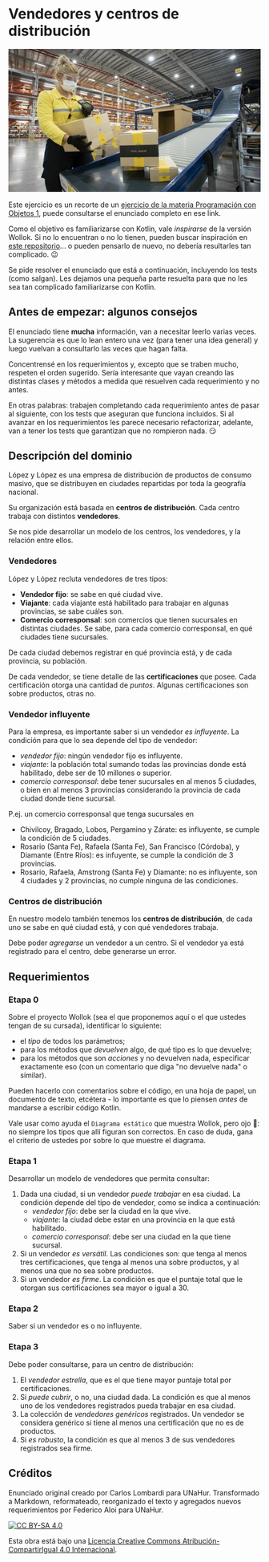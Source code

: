 # Vendedores y centros de distribución

![portada](assets/portada.jpg)

Este ejercicio es un recorte de un [ejercicio de la materia Programación con Objetos 1](https://github.com/obj1-unahur/vendedores_2019s2), puede consultarse el enunciado completo en ese link.

Como el objetivo es familiarizarse con Kotlin, vale _inspirarse_ de la versión Wollok. Si no lo encuentran o no lo tienen, pueden buscar inspiración en [este repositorio](https://github.com/obj2-unahur/vendedores-wollok)... o pueden pensarlo de nuevo, no debería resultarles tan complicado. :wink:

Se pide resolver el enunciado que está a continuación, incluyendo los tests (como salgan). Les dejamos una pequeña parte resuelta para que no les sea tan complicado familiarizarse con Kotlin.

## Antes de empezar: algunos consejos

El enunciado tiene **mucha** información, van a necesitar leerlo varias veces. La sugerencia es que lo lean entero una vez (para tener una idea general) y luego vuelvan a consultarlo las veces que hagan falta.

Concentrensé en los requerimientos y, excepto que se traben mucho, respeten el orden sugerido. Sería interesante que vayan creando las distintas clases y métodos a medida que resuelven cada requerimiento y no antes.

En otras palabras: trabajen completando cada requerimiento antes de pasar al siguiente, con los tests que aseguran que funciona incluidos. Si al avanzar en los requerimientos les parece necesario refactorizar, adelante, van a tener los tests que garantizan que no rompieron nada. :smirk:

## Descripción del dominio

López y López es una empresa de distribución de productos de consumo masivo, que se distribuyen en ciudades repartidas por toda la geografía nacional.

Su organización está basada en **centros de distribución**. Cada centro trabaja con distintos **vendedores**.

Se nos pide desarrollar un modelo de los centros, los vendedores, y la relación entre ellos.

### Vendedores

López y López recluta vendedores de tres tipos:

- **Vendedor fijo**: se sabe en qué ciudad vive.
- **Viajante**: cada viajante está habilitado para trabajar en algunas provincias, se sabe cuáles son.
- **Comercio corresponsal**: son comercios que tienen sucursales en distintas ciudades. Se sabe, para cada comercio corresponsal, en qué ciudades tiene sucursales.

De cada ciudad debemos registrar en qué provincia está, y de cada provincia, su población.

De cada vendedor, se tiene detalle de las **certificaciones** que posee.
Cada certificación otorga una cantidad de _puntos_. Algunas certificaciones son sobre productos, otras no.

### Vendedor influyente

Para la empresa, es importante saber si un vendedor _es influyente_. La condición para que lo sea depende del tipo de vendedor:

- _vendedor fijo_: ningún vendedor fijo es influyente.
- _viajante_: la población total sumando todas las provincias donde está habilitado, debe ser de 10 millones o superior.
- _comercio corresponsal_: debe tener sucursales en al menos 5 ciudades, o bien en al menos 3 provincias considerando la provincia de cada ciudad donde tiene sucursal.

P.ej. un comercio corresponsal que tenga sucursales en

- Chivilcoy, Bragado, Lobos, Pergamino y Zárate: es influyente, se cumple la condición de 5 ciudades.
- Rosario (Santa Fe), Rafaela (Santa Fe), San Francisco (Córdoba), y Diamante (Entre Ríos): es infuyente, se cumple la condición de 3 provincias.
- Rosario, Rafaela, Amstrong (Santa Fe) y Diamante: no es influyente, son 4 ciudades y 2 provincias, no cumple ninguna de las condiciones.

### Centros de distribución

En nuestro modelo también tenemos los **centros de distribución**, de cada uno se sabe en qué ciudad está, y con qué vendedores trabaja.

Debe poder _agregarse_ un vendedor a un centro. Si el vendedor ya está registrado para el centro, debe generarse un error.

## Requerimientos

### Etapa 0

Sobre el proyecto Wollok (sea el que proponemos aquí o el que ustedes tengan de su cursada), identificar lo siguiente:

* el _tipo_ de todos los parámetros;
* para los métodos que _devuelven_ algo, de qué tipo es lo que devuelve;
* para los métodos que son _acciones_ y no devuelven nada, especificar exactamente eso (con un comentario que diga "no devuelve nada" o similar).

Pueden hacerlo con comentarios sobre el código, en una hoja de papel, un documento de texto, etcétera - lo importante es que lo piensen _antes_ de mandarse a escribir código Kotlin.

Vale usar como ayuda el `Diagrama estático` que muestra Wollok, pero ojo :eyes:: no siempre los tipos que allí figuran son correctos. En caso de duda, gana el criterio de ustedes por sobre lo que muestre el diagrama.

### Etapa 1

Desarrollar un modelo de vendedores que permita consultar:

1. Dada una ciudad, si un vendedor _puede trabajar_ en esa ciudad. La condición depende del tipo de vendedor, como se indica a continuación:
    - _vendedor fijo_: debe ser la ciudad en la que vive.
    - _viajante_: la ciudad debe estar en una provincia en la que está habilitado.
    - _comercio corresponsal_: debe ser una ciudad en la que tiene sucursal.
1. Si un vendedor _es versátil_. Las condiciones son: que tenga al menos tres certificaciones, que tenga al menos una sobre productos, y al menos una que no sea sobre productos.
1. Si un vendedor _es firme_. La condición es que el puntaje total que le otorgan sus certificaciones sea mayor o igual a 30.

### Etapa 2

Saber si un vendedor es o no influyente.

### Etapa 3

Debe poder consultarse, para un centro de distribución:

1. El _vendedor estrella_, que es el que tiene mayor puntaje total por certificaciones.
1. Si _puede cubrir_, o no, una ciudad dada. La condición es que al menos uno de los vendedores registrados pueda trabajar en esa ciudad.
1. La colección de _vendedores genéricos_ registrados. Un vendedor se considera genérico si tiene al menos una certificación que no es de productos.
1. Si _es robusto_, la condición es que al menos 3 de sus vendedores registrados sea firme.

## Créditos

Enunciado original creado por Carlos Lombardi para UNaHur. Transformado a Markdown, reformateado, reorganizado el texto y agregados nuevos requerimientos por Federico Aloi para UNaHur.

[![CC BY-SA 4.0][cc-by-sa-image]][cc-by-sa]

Esta obra está bajo una [Licencia Creative Commons Atribución-CompartirIgual 4.0 Internacional][cc-by-sa].

[cc-by-sa]: https://creativecommons.org/licenses/by-sa/4.0/deed.es
[cc-by-sa-image]: https://licensebuttons.net/l/by-sa/4.0/88x31.png
